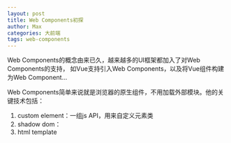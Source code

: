 ```yaml
---
layout: post
title: Web Components初探
author: Max
categories: 大前端
tags: web-components
---
```


Web Components的概念由来已久，越来越多的UI框架都加入了对Web Components的支持，
如Vue支持引入Web Components，以及将Vue组件构建为Web Component...

Web Components简单来说就是浏览器的原生组件，不用加载外部模块。他的关键技术包括：

1. custom element：一组js API，用来自定义元素类
2. shadow dom：
3. html template
